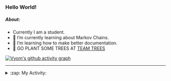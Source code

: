 ### Hello World!

##### About:
- Currently I am a student.
- 🌱 I’m currently learning about Markov Chains.
- 🌱 I’m learning how to make better documentation.
- 🌱 GO PLANT SOME TREES AT [TEAM TREES](https://teamtrees.org/)

[![Vyom's github activity graph](https://activity-graph.herokuapp.com/graph?username=Vyvy-vi)](https://github.com/ashutosh00710/github-readme-activity-graph)

---
<details>
  <summary>:zap: My Activity:</summary>
  
<!--START_SECTION:waka-->
![Code Time](http://img.shields.io/badge/Code%20Time-831%20hrs%202%20mins-blue)

**I'm a Night 🦉** 

```text
🌞 Morning    67 commits     ██░░░░░░░░░░░░░░░░░░░░░░░   8.26% 
🌆 Daytime    200 commits    ██████░░░░░░░░░░░░░░░░░░░   24.66% 
🌃 Evening    278 commits    ████████░░░░░░░░░░░░░░░░░   34.28% 
🌙 Night      266 commits    ████████░░░░░░░░░░░░░░░░░   32.8%

```
📅 **I'm Most Productive on Sunday** 

```text
Monday       72 commits     ██░░░░░░░░░░░░░░░░░░░░░░░   8.88% 
Tuesday      134 commits    ████░░░░░░░░░░░░░░░░░░░░░   16.52% 
Wednesday    122 commits    ███░░░░░░░░░░░░░░░░░░░░░░   15.04% 
Thursday     107 commits    ███░░░░░░░░░░░░░░░░░░░░░░   13.19% 
Friday       108 commits    ███░░░░░░░░░░░░░░░░░░░░░░   13.32% 
Saturday     92 commits     ██░░░░░░░░░░░░░░░░░░░░░░░   11.34% 
Sunday       176 commits    █████░░░░░░░░░░░░░░░░░░░░   21.7%

```


📊 **This Week I Spent My Time On** 

```text
🔥 Editors: 
VS Code                  2 hrs 2 mins        ██████████████████████░░░   89.1% 
Vim                      14 mins             ██░░░░░░░░░░░░░░░░░░░░░░░   10.9%

🐱‍💻 Projects: 
palantir                 1 hr 23 mins        ███████████████░░░░░░░░░░   60.81% 
praise                   34 mins             ██████░░░░░░░░░░░░░░░░░░░   25.18% 
Call-Reminders-template  6 mins              █░░░░░░░░░░░░░░░░░░░░░░░░   5.02% 
Unknown Project          6 mins              █░░░░░░░░░░░░░░░░░░░░░░░░   4.57% 
discord-bot-army-basic-bo4 mins              ░░░░░░░░░░░░░░░░░░░░░░░░░   3.11%

```


 Last Updated on 05/07/2022 23:04:23 UTC
<!--END_SECTION:waka-->
</details>
